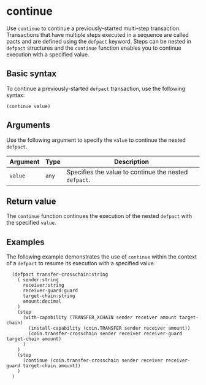# continue

Use `continue` to continue a previously-started multi-step transaction.
Transactions that have multiple steps executed in a sequence are called pacts and are defined using the `defpact` keyword.
Steps can be nested in `defpact` structures and the `continue` function enables you to continue execution with a specified value.

## Basic syntax

To continue a previously-started `defpact` transaction, use the following syntax:

```pact
(continue value)
```

## Arguments

Use the following argument to specify the `value` to continue the nested `defpact`.

| Argument | Type | Description |
| --- | --- | --- |
| `value` | `any` | Specifies the value to continue the nested `defpact`. |

## Return value

The `continue` function continues the execution of the nested `defpact` with the specified `value`.

## Examples

The following example demonstrates the use of `continue` within the context of a `defpact` to resume its execution with a specified value.

```pact
  (defpact transfer-crosschain:string
    ( sender:string
      receiver:string
      receiver-guard:guard
      target-chain:string
      amount:decimal
    )
    (step 
      (with-capability (TRANSFER_XCHAIN sender receiver amount target-chain)
        (install-capability (coin.TRANSFER sender receiver amount))
        (coin.transfer-crosschain sender receiver receiver-guard target-chain amount)
      )
    )
    (step
      (continue (coin.transfer-crosschain sender receiver receiver-guard target-chain amount))
    )
  )
```
